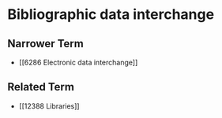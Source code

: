 # Bibliographic data interchange  

## Narrower Term

- [[6286 Electronic data interchange]]  

## Related Term

- [[12388 Libraries]]  

